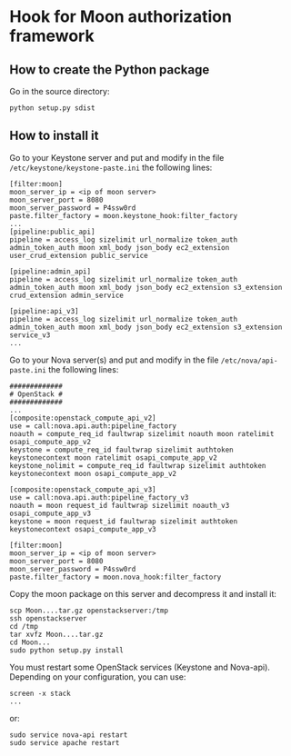 Hook for Moon authorization framework
=====================================

How to create the Python package
--------------------------------

Go in the source directory:

    python setup.py sdist


How to install it
----------------
Go to your Keystone server and put and modify in the file `/etc/keystone/keystone-paste.ini` the following lines:

    [filter:moon]
    moon_server_ip = <ip of moon server>
    moon_server_port = 8080
    moon_server_password = P4ssw0rd
    paste.filter_factory = moon.keystone_hook:filter_factory
    ...
    [pipeline:public_api]
    pipeline = access_log sizelimit url_normalize token_auth admin_token_auth moon xml_body json_body ec2_extension user_crud_extension public_service

    [pipeline:admin_api]
    pipeline = access_log sizelimit url_normalize token_auth admin_token_auth moon xml_body json_body ec2_extension s3_extension crud_extension admin_service

    [pipeline:api_v3]
    pipeline = access_log sizelimit url_normalize token_auth admin_token_auth moon xml_body json_body ec2_extension s3_extension service_v3
    ...

Go to your Nova server(s) and put and modify in the file `/etc/nova/api-paste.ini` the following lines:

    #############
    # OpenStack #
    #############
    ...
    [composite:openstack_compute_api_v2]
    use = call:nova.api.auth:pipeline_factory
    noauth = compute_req_id faultwrap sizelimit noauth moon ratelimit osapi_compute_app_v2
    keystone = compute_req_id faultwrap sizelimit authtoken keystonecontext moon ratelimit osapi_compute_app_v2
    keystone_nolimit = compute_req_id faultwrap sizelimit authtoken keystonecontext moon osapi_compute_app_v2

    [composite:openstack_compute_api_v3]
    use = call:nova.api.auth:pipeline_factory_v3
    noauth = moon request_id faultwrap sizelimit noauth_v3 osapi_compute_app_v3
    keystone = moon request_id faultwrap sizelimit authtoken keystonecontext osapi_compute_app_v3

    [filter:moon]
    moon_server_ip = <ip of moon server>
    moon_server_port = 8080
    moon_server_password = P4ssw0rd
    paste.filter_factory = moon.nova_hook:filter_factory


Copy the moon package on this server and decompress it and install it:

    scp Moon....tar.gz openstackserver:/tmp
    ssh openstackserver
    cd /tmp
    tar xvfz Moon....tar.gz
    cd Moon...
    sudo python setup.py install

You must restart some OpenStack services (Keystone and Nova-api). Depending on your configuration, you can use:

    screen -x stack
    ...

or:

    sudo service nova-api restart
    sudo service apache restart
